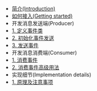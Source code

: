
* [简介(Introduction)](chapter1/简介.md)
* [如何接入(Getting started)](chapter2/引入Maven依赖.md)
* 开发消息发送端(Producer)
 * [1. 定义事件类](chapter3/定义事件类.md)
 * [2. 初始化事件发送](chapter3/初始化事件发送.md)
 * [3. 发送事件](chapter3/发送事件.md)
* 开发消息消费端(Consumer)
 * [1. 消费事件](chapter4/消费事件.md)
 * [2. 消费事件高级用法](chapter4/消费事件高级用法.md)
* 实现细节(Implementation details)
 * [1. 原理及注意事项](chapter5/原理及注意事项.md)

